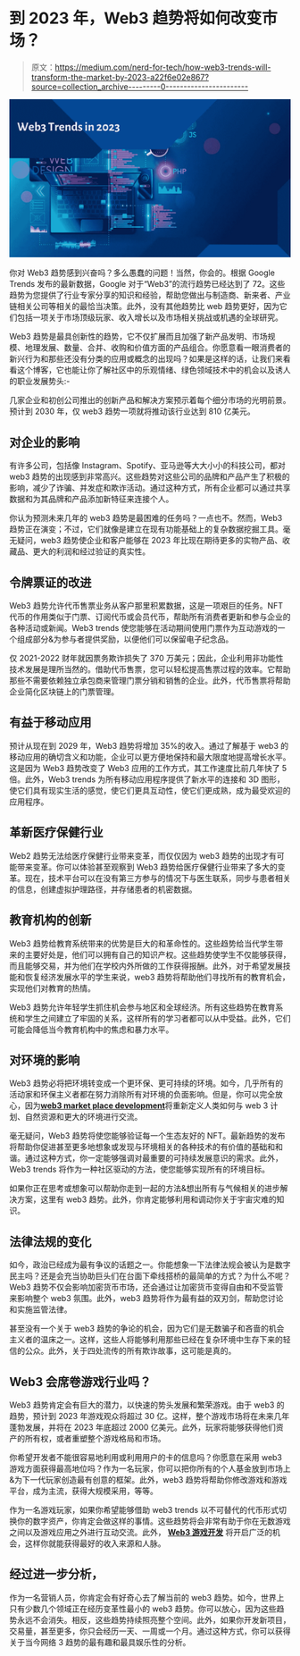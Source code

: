 # 到 2023 年，Web3 趋势将如何改变市场？

> 原文：<https://medium.com/nerd-for-tech/how-web3-trends-will-transform-the-market-by-2023-a22f6e02e867?source=collection_archive---------0----------------------->

![](img/322f4999d4909d30cb4c8935e7f15027.png)

你对 Web3 趋势感到兴奋吗？多么愚蠢的问题！当然，你会的。根据 Google Trends 发布的最新数据，Google 对于“Web3”的流行趋势已经达到了 72。这些趋势为您提供了行业专家分享的知识和经验，帮助您做出与制造商、新来者、产业链相关公司等相关的最恰当决策。此外，没有其他趋势比 web 趋势更好，因为它们包括一项关于市场顶级玩家、收入增长以及市场相关挑战或机遇的全球研究。

Web3 趋势是最具创新性的趋势，它不仅扩展而且加强了新产品发明、市场规模、地理发展、数量、合并、收购和价值方面的产品组合。你愿意看一眼消费者的新兴行为和那些还没有分类的应用或概念的出现吗？如果是这样的话，让我们来看看这个博客，它也能让你了解社区中的乐观情绪、绿色领域技术中的机会以及诱人的职业发展势头:-

几家企业和初创公司推出的创新产品和解决方案预示着每个细分市场的光明前景。预计到 2030 年，仅 web3 趋势一项就将推动该行业达到 810 亿美元。

## 对企业的影响

有许多公司，包括像 Instagram、Spotify、亚马逊等大大小小的科技公司，都对 web3 趋势的出现感到非常高兴。这些趋势对这些公司的品牌和产品产生了积极的影响，减少了诈骗、并发症和欺诈活动。通过这种方式，所有企业都可以通过共享数据和为其品牌和产品添加新特征来连接个人。

你认为预测未来几年的 web3 趋势是最困难的任务吗？一点也不。然而，Web3 趋势正在演变；不过，它们就像是建立在现有功能基础上的复杂数据挖掘工具。毫无疑问，web3 趋势使企业和客户能够在 2023 年比现在期待更多的实物产品、收藏品、更大的利润和经过验证的真实性。

## 令牌票证的改进

Web3 趋势允许代币售票业务从客户那里积累数据，这是一项艰巨的任务。NFT 代币的作用类似于门票、订阅代币或会员代币，帮助所有消费者更新和参与企业的各种活动或新闻。Web3 trends 使您能够在活动期间使用门票作为互动游戏的一个组成部分&为参与者提供奖励，以便他们可以保留电子纪念品。

仅 2021-2022 财年就因票务欺诈损失了 370 万美元；因此，企业利用非功能性技术发展是理所当然的。借助代币售票，您可以轻松提高售票过程的效率。它帮助那些不需要依赖独立承包商来管理门票分销和销售的企业。此外，代币售票将帮助企业简化区块链上的门票管理。

## 有益于移动应用

预计从现在到 2029 年，Web3 趋势将增加 35%的收入。通过了解基于 web3 的移动应用的确切含义和功能，企业可以更方便地保持和最大限度地提高增长水平。这是因为 Web3 趋势改变了 Web3 应用的工作方式，其工作速度比前几年快了 5 倍。此外，Web3 trends 为所有移动应用程序提供了新水平的连接和 3D 图形，使它们具有现实生活的感觉，使它们更具互动性，使它们更成熟，成为最受欢迎的应用程序。

## 革新医疗保健行业

Web2 趋势无法给医疗保健行业带来变革，而仅仅因为 web3 趋势的出现才有可能带来变革。你可以体验甚至观察到 Web3 趋势给医疗保健行业带来了多大的变革。现在，技术平台可以在没有第三方参与的情况下与医生联系，同步与患者相关的信息，创建虚拟护理路径，并存储患者的机密数据。

## 教育机构的创新

Web3 趋势给教育系统带来的优势是巨大的和革命性的。这些趋势给当代学生带来的主要好处是，他们可以拥有自己的知识产权。这些趋势使学生不仅能够获得，而且能够交易，并为他们在学校内外所做的工作获得报酬。此外，对于希望发展技能和恢复经济发展水平的学生来说，web3 趋势将帮助他们寻找所有的教育机会，实现他们对教育的热情。

Web3 趋势允许年轻学生抓住机会参与地区和全球经济。所有这些趋势在教育系统和学生之间建立了牢固的关系，这样所有的学习者都可以从中受益。此外，它们可能会降低当今教育机构中的焦虑和暴力水平。

## 对环境的影响

Web3 趋势必将把环境转变成一个更环保、更可持续的环境。如今，几乎所有的活动家和环保主义者都在努力消除所有对环境的负面影响。但是，你可以完全放心，因为[**web3 market place development**](https://www.suffescom.com/blockchain/web3-development-company)将重新定义人类如何与 web 3 计划、自然资源和更大的环境进行交流。

毫无疑问，Web3 趋势将使您能够验证每一个生态友好的 NFT。最新趋势的发布将帮助你促进甚至更多地想象或发现与环境相关的各种技术的有价值的基础和和谐。通过这种方式，你一定能够强调对最重要的可持续发展意识的需求。此外，Web3 trends 将作为一种社区驱动的方法，使您能够实现所有的环境目标。

如果你正在思考或想象可以帮助你走到一起的方法&想出所有与气候相关的进步解决方案，这里有 web3 趋势。此外，你肯定能够利用和调动你关于宇宙灾难的知识。

## 法律法规的变化

如今，政治已经成为最有争议的话题之一。你能想象一下法律法规会被认为是数字民主吗？还是会充当协助巨头们在台面下牵线搭桥的最简单的方式？为什么不呢？Web3 趋势不仅会影响加密货币市场，还会通过让加密货币变得自由和不受监管来影响整个 web3 氛围。此外，web3 趋势将作为最有益的双刃剑，帮助您讨论和实施监管法律。

甚至没有一个关于 web3 趋势的争论的机会，因为它们是无数骗子和吝啬的机会主义者的温床之一。这样，这些人将能够利用那些已经在复杂环境中生存下来的轻信的公众。此外，关于四处流传的所有欺诈故事，这可能是真的。

## Web3 会席卷游戏行业吗？

Web3 趋势肯定会有巨大的潜力，以快速的势头发展和繁荣游戏。由于 web3 的趋势，预计到 2023 年游戏观众将超过 30 亿。这样，整个游戏市场将在未来几年蓬勃发展，并将在 2023 年底超过 2000 亿美元。此外，玩家将能够获得他们资产的所有权，或者重塑整个游戏格局和市场。

你希望开发者不能很容易地利用或利用用户的卡的信息吗？你愿意在采用 web3 游戏方面获得最高地位吗？作为一名玩家，你可以把你所有的个人基金放到市场上&为下一代玩家创造最有创意的框架。此外，web3 趋势将帮助你修改游戏和游戏平台，成为主流，获得大规模采用，等等。

作为一名游戏玩家，如果你希望能够借助 web3 trends 以不可替代的代币形式切换你的数字资产，你肯定会做这样的事情。这些趋势将会非常有助于你在无数游戏之间以及游戏应用之外进行互动交流。此外， [**Web3 游戏开发**](https://www.suffescom.com/product/web3-game-development/) 将开启广泛的机会，这样你就能获得最好的收入来源和人脉。

## 经过进一步分析，

作为一名营销人员，你肯定会有好奇心去了解当前的 web3 趋势。如今，世界上只有少数几个领域正在经历变革性最小的 web3 趋势。你可以放心，因为这些趋势永远不会消失。相反，这些趋势持续照亮整个空间。此外，如果你开发新项目，交易量，甚至更多，你只会经历一天、一周或一个月。通过这种方式，你可以获得关于当今网络 3 趋势的最有趣和最具娱乐性的分析。